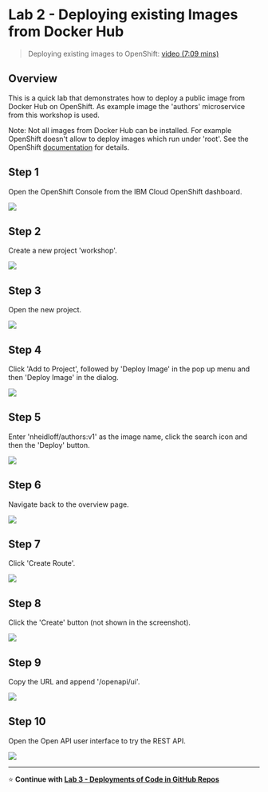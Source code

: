 # Lab 2 - Deploying existing Images from Docker Hub

> Deploying existing images to OpenShift: [video (7:09 mins)](https://youtu.be/JhxsS7l6DhA)

## Overview

This is a quick lab that demonstrates how to deploy a public image from Docker Hub on OpenShift. As example image the 'authors' microservice from this workshop is used.

Note: Not all images from Docker Hub can be installed. For example OpenShift doesn't allow to deploy images which run under 'root'. See the OpenShift [documentation](https://docs.openshift.com/container-platform/3.3/creating_images/guidelines.html) for details.

## Step 1

Open the OpenShift Console from the IBM Cloud OpenShift dashboard.

<kbd><img src="images/lab-5-step-0.jpg" /></kbd>

## Step 2

Create a new project 'workshop'.

<kbd><img src="images/lab-5-step-1.jpg" /></kbd>

## Step 3

Open the new project.

<kbd><img src="images/lab-5-step-2.jpg" /></kbd>

## Step 4

Click 'Add to Project', followed by 'Deploy Image' in the pop up menu and then 'Deploy Image' in the dialog.

<kbd><img src="images/lab-5-step-3.jpg" /></kbd>

## Step 5

Enter 'nheidloff/authors:v1' as the image name, click the search icon and then the 'Deploy' button.

<kbd><img src="images/lab-5-step-4.jpg" /></kbd>

## Step 6

Navigate back to the overview page.

<kbd><img src="images/lab-5-step-5.jpg" /></kbd>

## Step 7

Click 'Create Route'.

<kbd><img src="images/lab-5-step-6.jpg" /></kbd>

## Step 8

Click the 'Create' button (not shown in the screenshot).

<kbd><img src="images/lab-5-step-7.jpg" /></kbd>

## Step 9

Copy the URL and append '/openapi/ui'.

<kbd><img src="images/lab-5-step-8.jpg" /></kbd>

## Step 10

Open the Open API user interface to try the REST API.

<kbd><img src="images/lab-5-step-9.jpg" /></kbd>


---

:star: __Continue with [Lab 3 - Deployments of Code in GitHub Repos](./6-github.md)__
